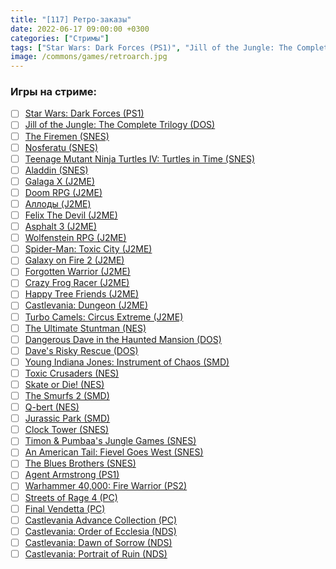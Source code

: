 ```yaml
---
title: "[117] Ретро-заказы"
date: 2022-06-17 09:00:00 +0300
categories: ["Стримы"]
tags: ["Star Wars: Dark Forces (PS1)", "Jill of the Jungle: The Complete Trilogy (DOS)", "The Firemen (SNES)", "Nosferatu (SNES)", "Teenage Mutant Ninja Turtles IV: Turtles in Time (SNES)", "Aladdin (SNES)", "Galaga X (J2ME)", "Doom RPG (J2ME)", "Аллоды (J2ME)", "Felix The Devil (J2ME)", "Asphalt 3 (J2ME)", "Wolfenstein RPG (J2ME)", "Spider-Man: Toxic City (J2ME)", "Galaxy on Fire 2 (J2ME)", "Forgotten Warrior (J2ME)", "Crazy Frog Racer (J2ME)", "Happy Tree Friends (J2ME)", "Castlevania: Dungeon (J2ME)", "Turbo Camels: Circus Extreme (J2ME)", "The Ultimate Stuntman (NES)", "Dangerous Dave in the Haunted Mansion (DOS)", "Dave's Risky Rescue (DOS)", "Young Indiana Jones: Instrument of Chaos (SMD)", "Toxic Crusaders (NES)", "Skate or Die! (NES)", "The Smurfs 2 (SMD)", "Q-bert (NES)", "Jurassic Park (SMD)", "Clock Tower (SNES)", "Timon & Pumbaa's Jungle Games (SNES)", "An American Tail: Fievel Goes West (SNES)", "The Blues Brothers (SNES)", "Agent Armstrong (PS1)", "Warhammer 40,000: Fire Warrior (PS2)", "Streets of Rage 4 (PC)", "Final Vendetta (PC)", "Castlevania Advance Collection (PC)", "Castlevania: Order of Ecclesia (NDS)", "Castlevania: Dawn of Sorrow (NDS)", "Castlevania: Portrait of Ruin (NDS)"]
image: /commons/games/retroarch.jpg
---
```


### Игры на стриме:
+ [ ] [Star Wars: Dark Forces (PS1)](/tags/star-wars-dark-forces-ps1)
+ [ ] [Jill of the Jungle: The Complete Trilogy (DOS)](/tags/jill-of-the-jungle-the-complete-trilogy-dos)
+ [ ] [The Firemen (SNES)](/tags/the-firemen-snes)
+ [ ] [Nosferatu (SNES)](/tags/nosferatu-snes)
+ [ ] [Teenage Mutant Ninja Turtles IV: Turtles in Time (SNES)](/tags/teenage-mutant-ninja-turtles-iv-turtles-in-time-snes)
+ [ ] [Aladdin (SNES)](/tags/aladdin-snes)
+ [ ] [Galaga X (J2ME)](/tags/galaga-x-j2me)
+ [ ] [Doom RPG (J2ME)](/tags/doom-rpg-j2me)
+ [ ] [Аллоды (J2ME)](/tags/аллоды-j2me)
+ [ ] [Felix The Devil (J2ME)](/tags/felix-the-devil-j2me)
+ [ ] [Asphalt 3 (J2ME)](/tags/asphalt-3-j2me)
+ [ ] [Wolfenstein RPG (J2ME)](/tags/wolfenstein-rpg-j2me)
+ [ ] [Spider-Man: Toxic City (J2ME)](/tags/spider-man-toxic-city-j2me)
+ [ ] [Galaxy on Fire 2 (J2ME)](/tags/galaxy-on-fire-2-j2me)
+ [ ] [Forgotten Warrior (J2ME)](/tags/forgotten-warrior-j2me)
+ [ ] [Crazy Frog Racer (J2ME)](/tags/crazy-frog-racer-j2me)
+ [ ] [Happy Tree Friends (J2ME)](/tags/happy-tree-friends-j2me)
+ [ ] [Castlevania: Dungeon (J2ME)](/tags/castlevania-dungeon-j2me)
+ [ ] [Turbo Camels: Circus Extreme (J2ME)](/tags/turbo-camels-circus-extreme-j2me)
+ [ ] [The Ultimate Stuntman (NES)](/tags/the-ultimate-stuntman-nes)
+ [ ] [Dangerous Dave in the Haunted Mansion (DOS)](/tags/dangerous-dave-in-the-haunted-mansion-dos)
+ [ ] [Dave's Risky Rescue (DOS)](/tags/dave-s-risky-rescue-dos)
+ [ ] [Young Indiana Jones: Instrument of Chaos (SMD)](/tags/young-indiana-jones-instrument-of-chaos-smd)
+ [ ] [Toxic Crusaders (NES)](/tags/toxic-crusaders-nes)
+ [ ] [Skate or Die! (NES)](/tags/skate-or-die-nes)
+ [ ] [The Smurfs 2 (SMD)](/tags/the-smurfs-2-smd)
+ [ ] [Q-bert (NES)](/tags/q-bert-nes)
+ [ ] [Jurassic Park (SMD)](/tags/jurassic-park-smd)
+ [ ] [Clock Tower (SNES)](/tags/clock-tower-snes)
+ [ ] [Timon & Pumbaa's Jungle Games (SNES)](/tags/timon-pumbaa-s-jungle-games-snes)
+ [ ] [An American Tail: Fievel Goes West (SNES)](/tags/an-american-tail-fievel-goes-west-snes)
+ [ ] [The Blues Brothers (SNES)](/tags/the-blues-brothers-snes)
+ [ ] [Agent Armstrong (PS1)](/tags/agent-armstrong-ps1)
+ [ ] [Warhammer 40,000: Fire Warrior (PS2)](/tags/warhammer-40-000-fire-warrior-ps2)
+ [ ] [Streets of Rage 4 (PC)](/tags/streets-of-rage-4-pc)
+ [ ] [Final Vendetta (PC)](/tags/final-vendetta-pc)
+ [ ] [Castlevania Advance Collection (PC)](/tags/castlevania-advance-collection-pc)
+ [ ] [Castlevania: Order of Ecclesia (NDS)](/tags/castlevania-order-of-ecclesia-nds)
+ [ ] [Castlevania: Dawn of Sorrow (NDS)](/tags/castlevania-dawn-of-sorrow-nds)
+ [ ] [Castlevania: Portrait of Ruin (NDS)](/tags/castlevania-portrait-of-ruin-nds)
